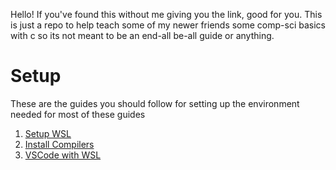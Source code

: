 Hello! If you've found this without me giving you the link, good for you. This is just a repo to help teach some of my newer friends some comp-sci basics with c so its not meant to be an end-all be-all guide or anything.

# Setup
These are the guides you should follow for setting up the environment needed for most of these guides
1. [Setup WSL](<./Setup/Setup WSL.md>)
2. [Install Compilers](./Setup/Compilers.md)
3. [VSCode with WSL](<./Setup/VSCode WSL.md>)



